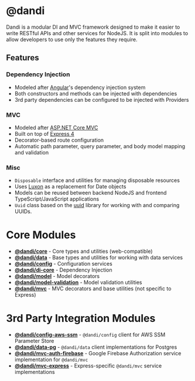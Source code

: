 # @dandi

Dandi is a modular DI and MVC framework designed to make it easier to write
RESTful APIs and other services for NodeJS. It is split into modules to
allow developers to use only the features they require.

## Features

### Dependency Injection
- Modeled after [Angular](https://angular.io)'s dependency injection system
- Both constructors and methods can be injected with dependencies
- 3rd party dependencies can be configured to be injected with Providers

### MVC
- Modeled after [ASP.NET Core MVC](https://docs.microsoft.com/en-us/aspnet/core/mvc/overview)
- Built on top of [Express 4](https://expressjs.com/)
- Decorator-based route configuration
- Automatic path parameter, query parameter, and body model mapping and validation

### Misc
- `Disposable` interface and utilities for managing disposable resources
- Uses [Luxon](https://moment.github.io/luxon/) as a replacement for Date objects
- Models can be reused between backend NodeJS and frontend TypeScript/JavaScript applications
- `Uuid` class based on the [uuid](https://github.com/kelektiv/node-uuid) library for working with and comparing UUIDs.

# Core Modules

* **[@dandi/core](./core)** - Core types and utilities (web-compatible)
* **[@dandi/data](./data)** - Base types and utilities for working with data services
* **[@dandi/config](./config)** - Configuration services
* **[@dandi/di-core](./di-core)** - Dependency Injection
* **[@dandi/model](./model)** - Model decorators
* **[@dandi/model-validation](./model-validation)** - Model validation utilities
* **[@dandi/mvc](./mvc)** - MVC decorators and base utilities (not specific to Express)

# 3rd Party Integration Modules
* **[@dandi/config-aws-ssm](./config-aws-ssm)** - `@dandi/config` client for AWS SSM Parameter Store
* **[@dandi/data-pg](./data-pg)** - `@dandi/data` client implementations for Postgres
* **[@dandi/mvc-auth-firebase](./mvc-auth-firebase)** - Google Firebase Authorization service implementation for `@dandi/mvc`
* **[@dandi/mvc-express](./mvc-express)** - Express-specific `@dandi/mvc` service implementations
